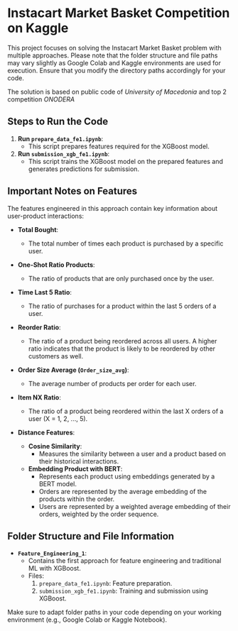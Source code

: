 # Instacart Market Basket Competition on Kaggle

This project focuses on solving the Instacart Market Basket problem with multiple approaches. Please note that the folder structure and file paths may vary slightly as Google Colab and Kaggle environments are used for execution. Ensure that you modify the directory paths accordingly for your code.

The solution is based on public code of *University of Macedonia* and top 2 competition *ONODERA*
## Steps to Run the Code

1. **Run `prepare_data_fe1.ipynb`**:
   - This script prepares features required for the XGBoost model.
2. **Run `submission_xgb_fe1.ipynb`**:
   - This script trains the XGBoost model on the prepared features and generates predictions for submission.

## Important Notes on Features

The features engineered in this approach contain key information about user-product interactions:

- **Total Bought**:
  - The total number of times each product is purchased by a specific user.
  
- **One-Shot Ratio Products**:
  - The ratio of products that are only purchased once by the user.
  
- **Time Last 5 Ratio**:
  - The ratio of purchases for a product within the last 5 orders of a user.
  
- **Reorder Ratio**:
  - The ratio of a product being reordered across all users. A higher ratio indicates that the product is likely to be reordered by other customers as well.
  
- **Order Size Average (`Order_size_avg`)**:
  - The average number of products per order for each user.
  
- **Item NX Ratio**:
  - The ratio of a product being reordered within the last X orders of a user (X = 1, 2, ..., 5).
  
- **Distance Features**:
  - **Cosine Similarity**:
    - Measures the similarity between a user and a product based on their historical interactions.
  - **Embedding Product with BERT**:
    - Represents each product using embeddings generated by a BERT model.
    - Orders are represented by the average embedding of the products within the order.
    - Users are represented by a weighted average embedding of their orders, weighted by the order sequence.

## Folder Structure and File Information

- **`Feature_Engineering_1`**:
  - Contains the first approach for feature engineering and traditional ML with XGBoost.
  - Files:
    1. `prepare_data_fe1.ipynb`: Feature preparation.
    2. `submission_xgb_fe1.ipynb`: Training and submission using XGBoost.

Make sure to adapt folder paths in your code depending on your working environment (e.g., Google Colab or Kaggle Notebook).
